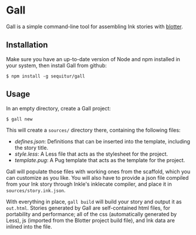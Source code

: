 # Gall

Gall is a simple command-line tool for assembling Ink stories with [blotter](http://github.com/sequitur/blotter).

## Installation

Make sure you have an up-to-date version of Node and npm installed in your system, then install Gall from github:

```
$ npm install -g sequitur/gall
```

## Usage

In an empty directory, create a Gall project:

```
$ gall new
```

This will create a `sources/` directory there, containing the following files:

- *defines.json*: Definitions that can be inserted into the template, including the story title.
- *style.less*: A Less file that acts as the stylesheet for the project.
- *template.pug*: A Pug template that acts as the template for the project.

Gall will populate those files with working ones from the scaffold, which you can customize as you like. You will also have to provide a json file compiled from your Ink story through Inkle's inklecate compiler, and place it in `sources/story.ink.json`.

With everything in place, `gall build` will build your story and output it as `out.html`. Stories generated by Gall are self-contained html files, for portability and performance; all of the css (automatically generated by Less), js (imported from the Blotter project build file), and Ink data are inlined into the file.
